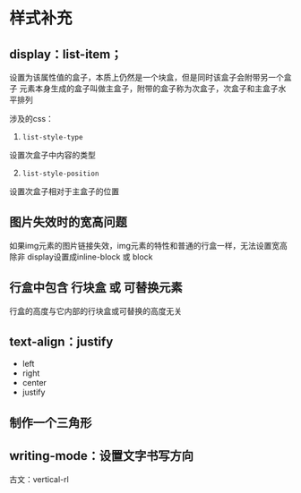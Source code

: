 # 样式补充

## display：list-item；

设置为该属性值的盒子，本质上仍然是一个块盒，但是同时该盒子会附带另一个盒子
元素本身生成的盒子叫做主盒子，附带的盒子称为次盒子，次盒子和主盒子水平排列

涉及的css：
1. ``` list-style-type ```

设置次盒子中内容的类型

2. ``` list-style-position ```

设置次盒子相对于主盒子的位置


## 图片失效时的宽高问题

如果img元素的图片链接失效，img元素的特性和普通的行盒一样，无法设置宽高
除非 display设置成inline-block 或 block

## 行盒中包含 行块盒 或 可替换元素

行盒的高度与它内部的行块盒或可替换的高度无关
## text-align：justify

- left
- right
- center
- justify


## 制作一个三角形

## writing-mode：设置文字书写方向
古文：vertical-rl
